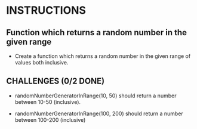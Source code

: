 # INSTRUCTIONS

## Function which returns a random number in the given range

* Create a function which returns a random number in the given range of values both inclusive.

## CHALLENGES (0/2 DONE)

* randomNumberGeneratorInRange(10, 50) should return a number between 10-50 (inclusive).

* randomNumberGeneratorInRange(100, 200) should return a number between 100-200 (inclusive)